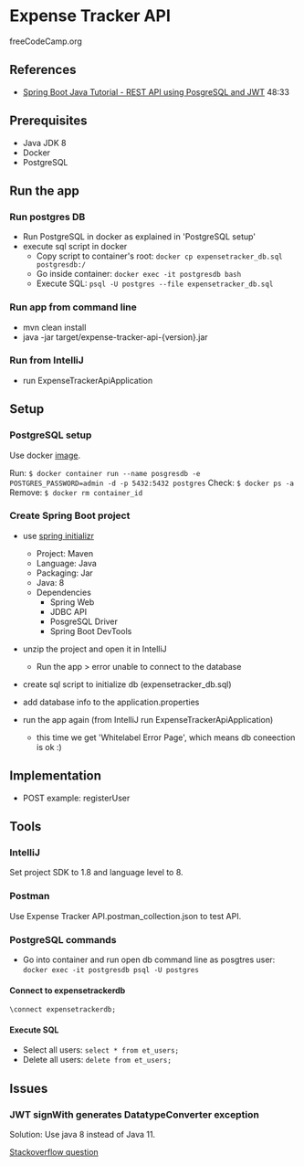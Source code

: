 # Expense Tracker API

freeCodeCamp.org

## References

* [Spring Boot Java Tutorial - REST API using PosgreSQL and JWT](https://www.freecodecamp.org/news/use-spring-boot-and-java-to-create-a-rest-api-tutorial/) 48:33

## Prerequisites

* Java JDK 8
* Docker
* PostgreSQL

## Run the app

### Run postgres DB

* Run PostgreSQL in docker as explained in 'PostgreSQL setup'
* execute sql script in docker
  * Copy script to container's root: `docker cp expensetracker_db.sql postgresdb:/`
  * Go inside container: `docker exec -it postgresdb bash`
  * Execute SQL: `psql -U postgres --file expensetracker_db.sql`

### Run app from command line

* mvn clean install
* java -jar target/expense-tracker-api-{version}.jar

### Run from IntelliJ

* run ExpenseTrackerApiApplication

## Setup

### PostgreSQL setup

Use docker [image](https://hub.docker.com/_/postgres).

Run: `$ docker container run --name posgresdb -e POSTGRES_PASSWORD=admin -d -p 5432:5432 postgres`
Check: `$ docker ps -a`
Remove: `$ docker rm container_id`

### Create Spring Boot project

* use [spring initializr](https://start.spring.io/)
  * Project: Maven
  * Language: Java
  * Packaging: Jar
  * Java: 8
  * Dependencies
    * Spring Web
    * JDBC API
    * PosgreSQL Driver
    * Spring Boot DevTools

* unzip the project and open it in IntelliJ
  * Run the app > error unable to connect to the database

* create sql script to initialize db (expensetracker_db.sql)

* add database info to the application.properties

* run the app again (from IntelliJ run ExpenseTrackerApiApplication)
  * this time we get 'Whitelabel Error Page', which means db coneection is ok :)
  
## Implementation

* POST example: registerUser

## Tools

### IntelliJ

Set project SDK to 1.8 and language level to 8.

### Postman

Use Expense Tracker API.postman_collection.json to test API.

### PostgreSQL commands

* Go into container and run open db command line as posgtres user: `docker exec -it postgresdb psql -U postgres`

#### Connect to expensetrackerdb

`\connect expensetrackerdb;`

#### Execute SQL

* Select all users: `select * from et_users;`
* Delete all users: `delete from et_users;`

## Issues

### JWT signWith generates DatatypeConverter exception

Solution: Use java 8 instead of Java 11.

[Stackoverflow question](https://stackoverflow.com/questions/62660131/jwt-token-datatypeconverter-parsebase64binary-nullpointerexception-on-signwith)
